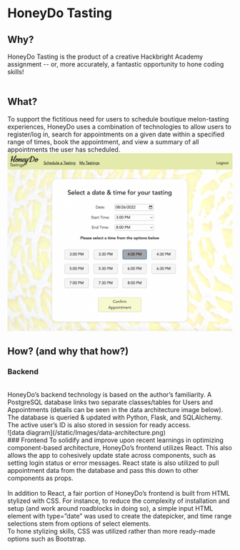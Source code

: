# HoneyDo Tasting

## Why?

HoneyDo Tasting is the product of a creative Hackbright Academy assignment -- or, more accurately, a fantastic opportunity to hone coding skills!
<br><br>

## What?

To support the fictitious need for users to schedule boutique melon-tasting experiences, HoneyDo uses a combination of technologies to allow users to register/log in, search for appointments on a given date within a specified range of times, book the appointment, and view a summary of all appointments the user has scheduled.
![HoneyDo Scheduling](/static/Images/HoneyDo-Scheduling.png)
<br>

## How? (and why that how?)

### Backend

<br>
HoneyDo’s backend technology is based on the author’s familiarity. A PostgreSQL database links two separate classes/tables for Users and Appointments (details can be seen in the data architecture image below). The database is queried & updated with Python, Flask, and SQLAlchemy. The active user’s ID is also stored in session for ready access.
<br>
![data diagram](/static/Images/data-architecture.png)
<br>
### Frontend
To solidify and improve upon recent learnings in optimizing component-based architecture, HoneyDo’s frontend utilizes React. This also allows the app to cohesively update state across components, such as setting login status or error messages. React state is also utilized to pull appointment data from the database and pass this down to other components as props.
<br>
<br>
In addition to React, a fair portion of HoneyDo’s frontend is built from HTML stylized with CSS. For instance, to reduce the complexity of installation and setup (and work around roadblocks in doing so), a simple input HTML element with type=”date” was used to create the datepicker, and time range selections stem from options of select elements.
<br>
To hone stylizing skills, CSS was utilized rather than more ready-made options such as Bootstrap.
